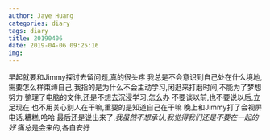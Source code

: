 ```yaml
---
author: Jaye Huang
categories: diary
tags: diary
title: 20190406
date: 2019-04-06 09:25:16
img:
---
```


早起就要和Jimmy探讨去留问题,真的很头疼
我总是不会意识到自己处在什么境地,需要怎么样束缚自己,我指的是为什么不会主动学习,闲逛来打磨时间,不能为了梦想努力
整理了电脑的文件,还是不想去沉浸学习,怎么办
不要谈以前,也不要说以后,立足现在
也不用关心别人在干嘛,重要的是知道自己在干嘛
晚上和Jimmy打了会视屏电话,糟糕,哈哈
最后还是说出来了,*我虽然不想承认,我觉得我们还是不要在一起的好*
痛总是会来的,各自安好